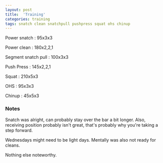 ```yaml
---
layout: post
title:  'Training'
categories: training
tags: snatch clean snatchpull pushpress squat ohs chinup
---
```


Power snatch    :   95x3x3

Power clean :   180x2,2,1

Segment snatch pull :   100x3x3

Push Press  :   145x2,2,1

Squat   :   210x5x3

OHS     :   95x3x3

Chinup  :   45x5x3


### Notes

Snatch was alright, can probably stay over the bar a bit longer. Also, receiving position
probably isn't great, that's probably why you're taking a step forward.

Wednesdays might need to be light days. Mentally was also not ready for cleans.

Nothing else noteworthy.
